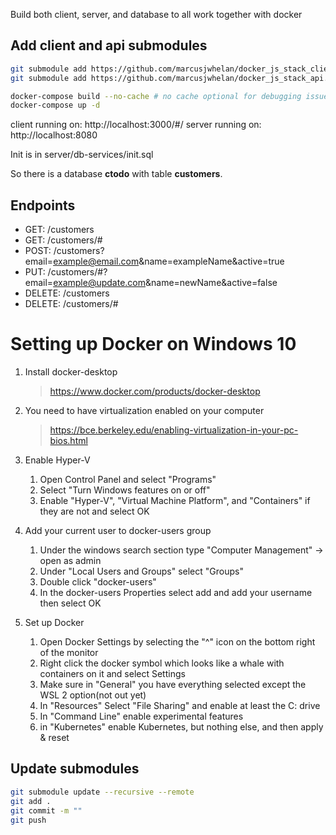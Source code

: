 Build both client, server, and database to all work together with docker

## Add client and api submodules
```bash
git submodule add https://github.com/marcusjwhelan/docker_js_stack_client.git
git submodule add https://github.com/marcusjwhelan/docker_js_stack_api.git   
```


```bash
docker-compose build --no-cache # no cache optional for debugging issues
docker-compose up -d
```

client running on: http://localhost:3000/#/
server running on: http://localhost:8080

Init is in server/db-services/init.sql

So there is a database **ctodo** with table **customers**.

## Endpoints

* GET: /customers
* GET: /customers/#
* POST: /customers?email=example@email.com&name=exampleName&active=true
* PUT: /customers/#?email=example@update.com&name=newName&active=false
* DELETE: /customers
* DELETE: /customers/#


# Setting up Docker on Windows 10

1. Install docker-desktop
    > https://www.docker.com/products/docker-desktop

2. You need to have virtualization enabled on your computer
    > https://bce.berkeley.edu/enabling-virtualization-in-your-pc-bios.html

3. Enable Hyper-V 
    1. Open Control Panel and select "Programs"
    2. Select "Turn Windows features on or off"
    3. Enable "Hyper-V", "Virtual Machine Platform", and "Containers" if they are not and select OK

4. Add your current user to docker-users group
    1. Under the windows search section type "Computer Management" -> open as admin
    2. Under "Local Users and Groups" select "Groups"
    3. Double click "docker-users"
    3. In the docker-users Properties select add and add your username then select OK

5. Set up Docker
    1. Open Docker Settings by selecting the "^" icon on the bottom right of the monitor
    2. Right click the docker symbol which looks like a whale with containers on it and select Settings
    3. Make sure in "General" you have everything selected except the WSL 2 option(not out yet)
    4. In "Resources" Select "File Sharing" and enable at least the C: drive
    5. In "Command Line" enable experimental features
    6. in "Kubernetes" enable Kubernetes, but nothing else, and then apply & reset

## Update submodules
```bash
git submodule update --recursive --remote
git add .
git commit -m ""
git push
```
